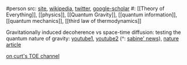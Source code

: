 #person 
src: [site](https://www.ucl.ac.uk/oppenheim/), [wikipedia](https://en.wikipedia.org/wiki/Jonathan_Oppenheim), [twitter](https://twitter.com/postquantum), [google-scholar](https://scholar.google.com/citations?user=ZsQ57r8AAAAJ) 
#: [[Theory of Everything]], [[physics]], [[Quantum Gravity]], [[quantum information]], [[quantum mechanics]], [[third law of thermodynamics]] 

Gravitationally induced decoherence vs space-time diffusion: testing the quantum nature of gravity: [youtube1](https://www.youtube.com/watch?v=SyqkzFmb0go&list=PLtIs3eEC6pzKTj6l-MC5VCT7Uo7cim17m), [youtube2](https://www.youtube.com/watch?v=BCRvXNwRVwY&list=PLR02U0e82ziMoBYrRMuFLeXVNdAYWvT3Q) (^: [sabine' news](https://www.youtube.com/watch?v=-HHv3T4UHec&list=PLwgQsqtH9H5cX997cyJ94Ob7gZXqoV4Jh&index=5)), [nature article](https://www.nature.com/articles/s41467-023-43348-2) 

[on curt's TOE channel](https://www.youtube.com/watch?v=NKOd8imBa2s) 

